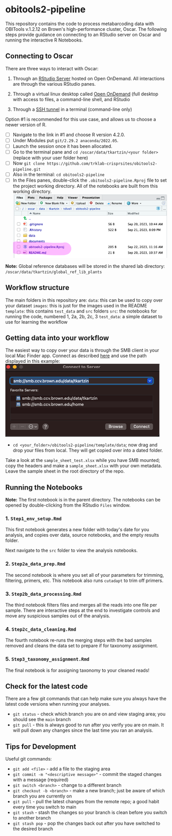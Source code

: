 # obitools2-pipeline

This repository contains the code to process metabarcoding data with OBITools v.1.2.12 on Brown's high-performance cluster, Oscar.
The following steps provide guidance on connecting to an RStudio server on Oscar and running the interactive R Notebooks.

## Connecting to Oscar

There are three ways to interact with Oscar: 

1. Through an [RStudio Server](https://docs.ccv.brown.edu/oscar/connecting-to-oscar/open-ondemand/using-rstudio) hosted on Open OnDemand. All interactions are through the various RStudio panes.

2. Through a virtual linux desktop called [Open OnDemand](https://docs.ccv.brown.edu/oscar/connecting-to-oscar/open-ondemand) (full desktop with access to files, a command-line shell, and RStudio

3. Through a [SSH tunnel](https://docs.ccv.brown.edu/oscar/getting-started) in a terminal (command-line only)

Option #1 is recommended for this use case, and allows us to choose a newer version of R.

- [ ] Navigate to the link in #1 and choose R version 4.2.0.
- [ ] Under Modules put `git/2.29.2 anaconda/2022.05`.
- [ ] Launch the session once it has been allocated. 
- [ ] Go to the terminal pane and `cd /oscar/data/tkartzin/<your folder>` (replace <your folder> with your user folder here)
- [ ] Now `git clone https://github.com/trklab-crisprsites/obitools2-pipeline.git`
- [ ] Also in the terminal: `cd obitools2-pipeline`
- [ ] In the Files panes, double-click the `.obitools2-pipeline.Rproj` file to set the project working directory. All of the notebooks are built from this working directory.
![Rproj example](images/Rproj-example.png)

**Note:** Global reference databases will be stored in the shared lab directory: `/oscar/data/tkartzin/global_ref_lib_plants`

## Workflow structure

The main folders in this repository are:
`data`: this can be used to copy over your dataset
`images`: this is just for the images used in the README
`template`: this contains `test_data` and `src` folders
    `src`: the notebooks for running the code, numbered 1, 2a, 2b, 2c, 3
    `test_data`: a simple dataset to use for learning the workflow

## Getting data into your workflow

The easiest way to copy over your data is through the SMB client in your local Mac Finder app. Connect as described [here](https://docs.ccv.brown.edu/oscar/connecting-to-oscar/cifs) and use the path displayed in this example:
![smb_example](images/smb_example.png)

- `cd <your_folder>/obitools2-pipeline/template/data`; now drag and drop your files from local. They will get copied over into a dated folder.

Take a look at the `sample_sheet_test.xlsx` while you have SMB mounted; copy the headers and make a `sample_sheet.xlsx` with your own metadata. Leave the sample sheet in the root directory of the repo.

## Running the Notebooks

**Note:** The first notebook is in the parent directory.
The notebooks can be opened by double-clicking from the RStudio `Files` window.
### 1. `Step1_env_setup.Rmd`
This first notebook generates a new folder with today's date for you analysis, and copies over data, source notebooks, and the empty results folder.

Next navigate to the `src` folder to view the analysis notebooks.
### 2. `Step2a_data_prep.Rmd`
The second notebook is where you set all of your parameters for trimming, filtering, primers, etc. This notebook also runs `cutadapt` to trim off primers.
### 3. `Step2b_data_processing.Rmd`
The third notebook filters files and merges all the reads into one file per sample. There are interactive steps at the end to investigate controls and move any suspicious samples out of the analysis.
### 4. `Step2c_data_cleaning.Rmd`
The fourth notebook re-runs the merging steps with the bad samples removed and cleans the data set to prepare if for taxonomy assignment.
### 5. `Step3_taxonomy_assignment.Rmd`
The final notebook is for assigning taxonomy to your cleaned reads!

## Check for the latest code

There are a few git commands that can help make sure you always have the latest code versions when running your analyses.
* `git status` - check which branch you are on and view staging area; you should see the `main` branch 
* `git pull` - this is always good to run after you verify you are on main. It will pull down any changes since the last time you ran an analysis.

## Tips for Development

Useful git commands:

* `git add <file>` - add a file to the staging area
* `git commit -m "<descriptive message>"` - commit the staged changes with a message (required)
* `git switch <branch>` - change to a different branch
* `git checkout -b <branch>` - make a new branch; just be aware of which branch you are currently on
* `git pull` - pull the latest changes from the remote repo; a good habit every time you switch to main
* `git stash` - stash the changes so your branch is clean before you switch to another branch
* `git stash pop` - pop the changes back out after you have switched to the desired branch